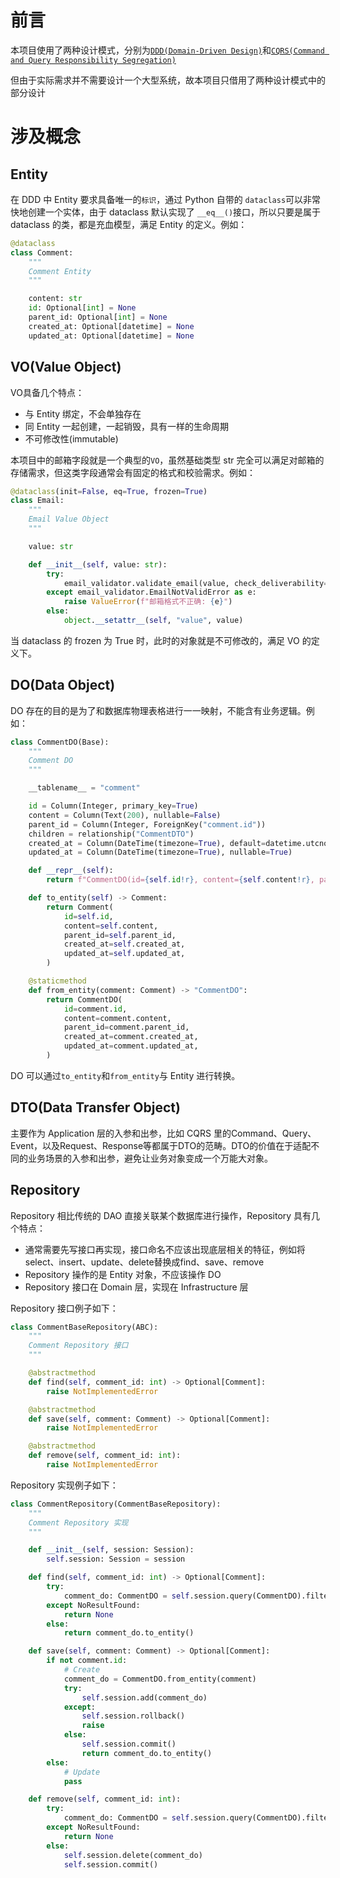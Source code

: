 # 前言

本项目使用了两种设计模式，分别为[`DDD(Domain-Driven Design)`](https://www.domainlanguage.com/wp-content/uploads/2016/05/DDD_Reference_2015-03.pdf)和[`CQRS(Command and Query Responsibility Segregation)`](https://docs.microsoft.com/en-us/azure/architecture/patterns/cqrs)

但由于实际需求并不需要设计一个大型系统，故本项目只借用了两种设计模式中的部分设计

# 涉及概念

## Entity

在 DDD 中 Entity 要求具备唯一的`标识`，通过 Python 自带的 `dataclass`可以非常快地创建一个实体，由于 dataclass 默认实现了 `__eq__()`接口，所以只要是属于 dataclass 的类，都是充血模型，满足 Entity 的定义。例如：

```python
@dataclass
class Comment:
    """
    Comment Entity
    """

    content: str
    id: Optional[int] = None
    parent_id: Optional[int] = None
    created_at: Optional[datetime] = None
    updated_at: Optional[datetime] = None
```

## VO(Value Object)

VO具备几个特点：

- 与 Entity 绑定，不会单独存在
- 同 Entity 一起创建，一起销毁，具有一样的生命周期
- 不可修改性(immutable)

本项目中的邮箱字段就是一个典型的`VO`，虽然基础类型 str 完全可以满足对邮箱的存储需求，但这类字段通常会有固定的格式和校验需求。例如：

```python
@dataclass(init=False, eq=True, frozen=True)
class Email:
    """
    Email Value Object
    """

    value: str

    def __init__(self, value: str):
        try:
            email_validator.validate_email(value, check_deliverability=False)
        except email_validator.EmailNotValidError as e:
            raise ValueError(f"邮箱格式不正确: {e}")
        else:
            object.__setattr__(self, "value", value)
```

当 dataclass 的 frozen 为 True 时，此时的对象就是不可修改的，满足 VO 的定义下。

## DO(Data Object)

DO 存在的目的是为了和数据库物理表格进行一一映射，不能含有业务逻辑。例如：

```python
class CommentDO(Base):
    """
    Comment DO
    """

    __tablename__ = "comment"

    id = Column(Integer, primary_key=True)
    content = Column(Text(200), nullable=False)
    parent_id = Column(Integer, ForeignKey("comment.id"))
    children = relationship("CommentDTO")
    created_at = Column(DateTime(timezone=True), default=datetime.utcnow())
    updated_at = Column(DateTime(timezone=True), nullable=True)

    def __repr__(self):
        return f"CommentDO(id={self.id!r}, content={self.content!r}, parent_id={self.parent_id!r})"

    def to_entity(self) -> Comment:
        return Comment(
            id=self.id,
            content=self.content,
            parent_id=self.parent_id,
            created_at=self.created_at,
            updated_at=self.updated_at,
        )

    @staticmethod
    def from_entity(comment: Comment) -> "CommentDO":
        return CommentDO(
            id=comment.id,
            content=comment.content,
            parent_id=comment.parent_id,
            created_at=comment.created_at,
            updated_at=comment.updated_at,
        )
```

DO 可以通过`to_entity`和`from_entity`与 Entity 进行转换。

## DTO(Data Transfer Object)

主要作为 Application 层的入参和出参，比如 CQRS 里的Command、Query、Event，以及Request、Response等都属于DTO的范畴。DTO的价值在于适配不同的业务场景的入参和出参，避免让业务对象变成一个万能大对象。

## Repository

Repository 相比传统的 DAO 直接关联某个数据库进行操作，Repository 具有几个特点：

- 通常需要先写接口再实现，接口命名不应该出现底层相关的特征，例如将select、insert、update、delete替换成find、save、remove
- Repository 操作的是 Entity 对象，不应该操作 DO
- Repository 接口在 Domain 层，实现在 Infrastructure 层

Repository 接口例子如下：

```python
class CommentBaseRepository(ABC):
    """
    Comment Repository 接口
    """

    @abstractmethod
    def find(self, comment_id: int) -> Optional[Comment]:
        raise NotImplementedError

    @abstractmethod
    def save(self, comment: Comment) -> Optional[Comment]:
        raise NotImplementedError

    @abstractmethod
    def remove(self, comment_id: int):
        raise NotImplementedError
```

Repository 实现例子如下：

```python
class CommentRepository(CommentBaseRepository):
    """
    Comment Repository 实现
    """

    def __init__(self, session: Session):
        self.session: Session = session

    def find(self, comment_id: int) -> Optional[Comment]:
        try:
            comment_do: CommentDO = self.session.query(CommentDO).filter_by(id=comment_id).one()
        except NoResultFound:
            return None
        else:
            return comment_do.to_entity()

    def save(self, comment: Comment) -> Optional[Comment]:
        if not comment.id:
            # Create
            comment_do = CommentDO.from_entity(comment)
            try:
                self.session.add(comment_do)
            except:
                self.session.rollback()
                raise
            else:
                self.session.commit()
                return comment_do.to_entity()
        else:
            # Update
            pass

    def remove(self, comment_id: int):
        try:
            comment_do: CommentDO = self.session.query(CommentDO).filter_by(id=comment_id).one()
        except NoResultFound:
            return None
        else:
            self.session.delete(comment_do)
            self.session.commit()
```

